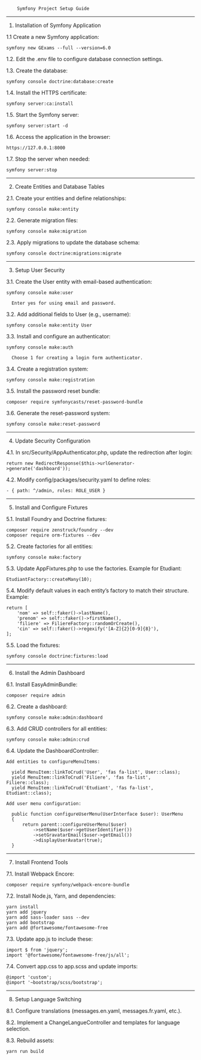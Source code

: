         Symfony Project Setup Guide

------------------------------------------------

1. Installation of Symfony Application

  1.1 Create a new Symfony application:
  
    symfony new GExams --full --version=6.0
  
  1.2. Edit the .env file to configure database connection settings.
  
  1.3. Create the database:
  
    symfony console doctrine:database:create
  
  1.4. Install the HTTPS certificate:
  
    symfony server:ca:install
  
  1.5. Start the Symfony server:
  
    symfony server:start -d
  
  1.6. Access the application in the browser:
  
    https://127.0.0.1:8000
  
  1.7. Stop the server when needed:
  
    symfony server:stop

------------------------------------------------

2. Create Entities and Database Tables

  2.1. Create your entities and define relationships:
  
    symfony console make:entity
  
  2.2. Generate migration files:
  
    symfony console make:migration
  
  2.3. Apply migrations to update the database schema:
  
    symfony console doctrine:migrations:migrate

------------------------------------------------

3. Setup User Security

  3.1. Create the User entity with email-based authentication:
  
    symfony console make:user
  
      Enter yes for using email and password.
  
  3.2. Add additional fields to User (e.g., username):
  
    symfony console make:entity User
  
  3.3. Install and configure an authenticator:
  
    symfony console make:auth
  
      Choose 1 for creating a login form authenticator.
  
  3.4. Create a registration system:
  
    symfony console make:registration
  
  3.5. Install the password reset bundle:
  
    composer require symfonycasts/reset-password-bundle
  
  3.6. Generate the reset-password system:
  
    symfony console make:reset-password

------------------------------------------------

4. Update Security Configuration

  4.1. In src/Security/AppAuthenticator.php, update the redirection after login:
  
    return new RedirectResponse($this->urlGenerator->generate('dashboard'));
  
  4.2. Modify config/packages/security.yaml to define roles:
  
    - { path: ^/admin, roles: ROLE_USER }

------------------------------------------------

5. Install and Configure Fixtures

  5.1. Install Foundry and Doctrine fixtures:
  
    composer require zenstruck/foundry --dev
    composer require orm-fixtures --dev
  
  5.2. Create factories for all entities:
  
    symfony console make:factory
  
  5.3. Update AppFixtures.php to use the factories. Example for Etudiant:
  
    EtudiantFactory::createMany(10);
  
  5.4. Modify default values in each entity’s factory to match their structure. Example:
  
    return [
        'nom' => self::faker()->lastName(),
        'prenom' => self::faker()->firstName(),
        'filiere' => FiliereFactory::randomOrCreate(),
        'cin' => self::faker()->regexify('[A-Z]{2}[0-9]{8}'),
    ];
  
  5.5. Load the fixtures:
  
    symfony console doctrine:fixtures:load

------------------------------------------------

6. Install the Admin Dashboard

  6.1. Install EasyAdminBundle:
  
    composer require admin
  
  6.2. Create a dashboard:
  
    symfony console make:admin:dashboard
  
  6.3. Add CRUD controllers for all entities:
  
    symfony console make:admin:crud
  
  6.4. Update the DashboardController:
  
    Add entities to configureMenuItems:
    
      yield MenuItem::linkToCrud('User', 'fas fa-list', User::class);
      yield MenuItem::linkToCrud('Filiere', 'fas fa-list', Filiere::class);
      yield MenuItem::linkToCrud('Etudiant', 'fas fa-list', Etudiant::class);
  
    Add user menu configuration:
  
      public function configureUserMenu(UserInterface $user): UserMenu
      {
          return parent::configureUserMenu($user)
              ->setName($user->getUserIdentifier())
              ->setGravatarEmail($user->getEmail())
              ->displayUserAvatar(true);
      }

------------------------------------------------

7. Install Frontend Tools

  7.1. Install Webpack Encore:
  
    composer require symfony/webpack-encore-bundle
  
  7.2. Install Node.js, Yarn, and dependencies:
  
    yarn install
    yarn add jquery
    yarn add sass-loader sass --dev
    yarn add bootstrap
    yarn add @fortawesome/fontawesome-free
  
  7.3. Update app.js to include these:
  
    import $ from 'jquery';
    import '@fortawesome/fontawesome-free/js/all';
    
  7.4. Convert app.css to app.scss and update imports:
  
    @import 'custom';
    @import '~bootstrap/scss/bootstrap';

------------------------------------------------

8. Setup Language Switching

  8.1. Configure translations (messages.en.yaml, messages.fr.yaml, etc.).
  
  8.2. Implement a ChangeLangueController and templates for language selection.
  
  8.3. Rebuild assets:
  
    yarn run build
